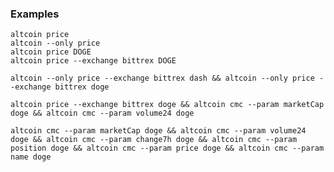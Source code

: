 
### Examples
	altcoin price
	altcoin --only price
	altcoin price DOGE
	altcoin price --exchange bittrex DOGE
	
	altcoin --only price --exchange bittrex dash && altcoin --only price --exchange bittrex doge
	
	altcoin price --exchange bittrex doge && altcoin cmc --param marketCap doge && altcoin cmc --param volume24 doge
	
	altcoin cmc --param marketCap doge && altcoin cmc --param volume24 doge && altcoin cmc --param change7h doge && altcoin cmc --param position doge && altcoin cmc --param price doge && altcoin cmc --param name doge
